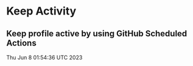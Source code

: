 # Keep Activity 
Keep profile active by using GitHub Scheduled Actions
--- 
Thu Jun  8 01:54:36 UTC 2023